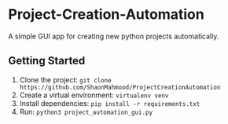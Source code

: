 # Project-Creation-Automation
A simple GUI app for creating new python projects automatically.

## Getting Started
1. Clone the project: `git clone https://github.com/ShaonMahmood/ProjectCreationAutomation`
2. Create a virtual environment: `virtualenv venv`
3. Install dependencies: `pip install -r requirements.txt`
4. Run: `python3 project_automation_gui.py`
